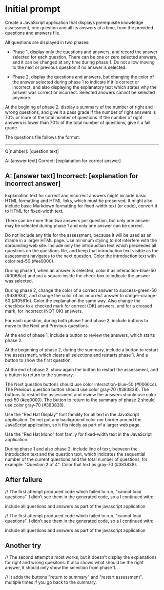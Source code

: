 # Initial prompt

Create a JavaScript application that displays prerequisite knowledge assessment, one question and all its answers at a time, from the provided questions and answers file.

All questions are displayed in two phases:

* Phase 1, display only the questions and answers, and record the answer selected for each question. There can be one or zero selected answers, and it can be changed at any time during phase 1. Do not allow moving to the next or previous question if no answer is selected.

* Phase 2, display the questions and answers, but changing the color of the answer selected during phase 1 to indicate if it is correct or incorrect, and also displaying the explanatory text which states why the answer was correct or incorrect. Selected answers cannot be selected anymore.

At the begining of phase 2, display a summary of the number of right and wrong questions, and give it a pass grade if the number of right answers is 70% or more of the total number of questions. If the number of right answers is lower than 70% of the total number of questions, give it a fail grade.

The questions file follows the format:

---
Q[number]: [question text]

A: [answer text]
Correct: [explanation for correct answer]

A: [answer text]
Incorrect: [explanation for incorrect answer]
---

Explanation text for correct and incorrect answers might include basic HTML formatting and HTML links, which must be preserved. It might also include basic Markdown formatting for fixed-width text (or code), convert it to HTML for fixed-width text.

There can be more than two answers per question, but only one answer may be selected during phase 1 and only one answer can be correct.

Do not include any title for the assessment, because it will be used as an iframe in a larger HTML page. Use minimum styling to not interfere with the sorounding web site. Include only the introduction text which preceedes all questions on the questions file, and keep that introduction text visible as the assessment navigates to the next question. Color the introduction text with color red-50 (#ee0000).

During phase 1, when an answer is selected, color it as interaction-blue-50 (#0066cc) and put a square inside the check box to indicate the answer was selected. 

During phase 2, change the color of a correct answer to success-green-50 (#63993d), and change the color of an incorrect answer to danger-orange-50 (#f0561d). Color the explanation the same way. Also change the checkbox to a checked mark for correct (OK) answers, and for a crossed mark, for incorrect (NOT OK) answers.

For each question, during both phase 1 and phase 2, include buttons to move to the Next and Previous questions.

At the end of phase 1, include a button to review the answers, which starts phase 2.

At the beginning of phase 2, during the summary, include a button to restart the assessment, which clears all selections and restarts phase 1. And a button to show the first question.

At the end of phase 2, show again the button to restart the assessment, and a button to return to the summary.

The Next question buttons should use color interaction-blue-50 (#0066cc). The Previous question button should use color gray-70 (#383838). The buttons to restart the assessment and review the answers should use color red-50 (#ee0000). The button to return to the summary of phase 2 should use color gray-70 (#383838).

Use the "Red Hat Display" font famility for all text in the JavaScript application. Do not put any background color nor border around the JavaScript application, so it fits nicely as part of a larger web page.

Use the "Red Hat Mono" font family for fixed-width text in the JavaScript application.

During phase 1 and also phase 2, include line of text, between the introduction text and the question text, which indicates the sequential number of the current questions and the total number of questions, for example: "Question 2 of 4". Color that text as gray-70 (#383838).

## After failure

// The first attempt produced code which failed to run, "cannot load questions". I didn't see them in the generated code, so a I continued with:

include all questions and answers as part of the javascript application


// The first attempt produced code which failed to run, "cannot load questions". I didn't see them in the generated code, so a I continued with:

include all questions and answers as part of the javascript application

## Another try

// The second attempt almost works, but it doesn't display the explanations for right and wrong quesitons. It also shows what should be the right answer, it should only show the selection from phase 1.

// It adds the buttons "return to summary" and "restart assessment", multiple times if you go back to the summary.

